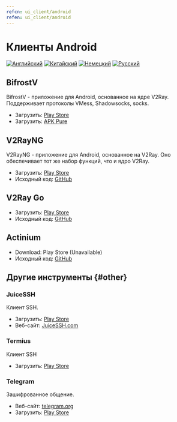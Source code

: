 ```yaml
---
refcn: ui_client/android
refen: ui_client/android
---
```

# Клиенты Android

[![Английский](../resources/english.svg)](https://www.v2ray.com/en/ui_client/android.html) [![Китайский](../resources/chinese.svg)](https://www.v2ray.com/ui_client/android.html) [![Немецкий](../resources/german.svg)](https://www.v2ray.com/de/ui_client/android.html) [![Русский](../resources/russian.svg)](https://www.v2ray.com/ru/ui_client/android.html)

## BifrostV

BifrostV - приложение для Android, основанное на ядре V2Ray. Поддерживает протоколы VMess, Shadowsocks, socks.

* Загрузить: [Play Store](https://play.google.com/store/apps/details?id=com.github.dawndiy.bifrostv)
* Загрузить: [APK Pure](https://apkpure.com/bifrostv/com.github.dawndiy.bifrostv)

## V2RayNG

V2RayNG - приложение для Android, основанное на V2Ray. Оно обеспечивает тот же набор функций, что и ядро ​​V2Ray.

* Загрузить: [Play Store](https://play.google.com/store/apps/details?id=com.v2ray.ang)
* Исходный код: [GitHub](https://github.com/2dust/v2rayNG)

## V2Ray Go

* Загрузить: [Play Store](https://play.google.com/store/apps/details?id=org.kkdev.v2raygo)
* Исходный код: [GitHub](https://github.com/xiaokangwang/V2RayGO)

## Actinium

* Download: Play Store (Unavailable)
* Исходный код: [GitHub](https://github.com/V2Ray-Android/Actinium)

## Другие инструменты {#other}

### JuiceSSH

Клиент SSH.

* Загрузить: [Play Store](https://play.google.com/store/apps/details?id=com.sonelli.juicessh)
* Веб-сайт: [JuiceSSH.com](https://juicessh.com/)

### Termius

Клиент SSH

* Загрузить: [Play Store](https://play.google.com/store/apps/details?id=com.server.auditor.ssh.client)

### Telegram

Зашифрованное общение.

* Веб-сайт: [telegram.org](https://telegram.org/)
* Загрузить: [Play Store](https://play.google.com/store/apps/details?id=org.telegram.messenger)